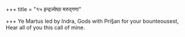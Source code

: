+++
title = "१५ इन्द्रज्येष्ठा मरुद्गणा"

+++
Ye Martus led by Indra, Gods with Pri§an for your bounteousest,  
     Hear all of you this call of mine.